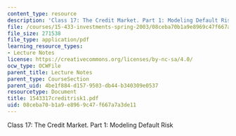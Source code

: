 ```yaml
---
content_type: resource
description: 'Class 17: The Credit Market. Part 1: Modeling Default Risk'
file: /courses/15-433-investments-spring-2003/08ceba70b1a9e8969c47f667a7a3de11_1543317creditrisk1.pdf
file_size: 271538
file_type: application/pdf
learning_resource_types:
- Lecture Notes
license: https://creativecommons.org/licenses/by-nc-sa/4.0/
ocw_type: OCWFile
parent_title: Lecture Notes
parent_type: CourseSection
parent_uid: 4be1f884-d157-9503-db44-b340309e0537
resourcetype: Document
title: 1543317creditrisk1.pdf
uid: 08ceba70-b1a9-e896-9c47-f667a7a3de11
---
```

Class 17: The Credit Market. Part 1: Modeling Default Risk